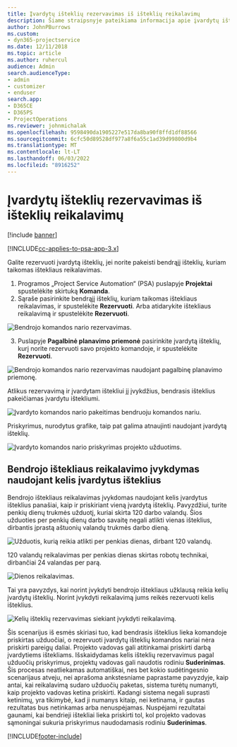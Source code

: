 ```yaml
---
title: Įvardytų išteklių rezervavimas iš išteklių reikalavimų
description: Šiame straipsnyje pateikiama informacija apie įvardytų išteklių rezervavimą bendram išteklių poreikiui.
author: JohnPBurrows
ms.custom:
- dyn365-projectservice
ms.date: 12/11/2018
ms.topic: article
ms.author: ruhercul
audience: Admin
search.audienceType:
- admin
- customizer
- enduser
search.app:
- D365CE
- D365PS
- ProjectOperations
ms.reviewer: johnmichalak
ms.openlocfilehash: 9598490da1905227e517da8ba90f8ffd1df88566
ms.sourcegitcommit: 6cfc50d89528df977a8f6a55c1ad39d99800d9b4
ms.translationtype: MT
ms.contentlocale: lt-LT
ms.lasthandoff: 06/03/2022
ms.locfileid: "8916252"
---
```

# <a name="book-named-resources-from-resource-requirements"></a>Įvardytų išteklių rezervavimas iš išteklių reikalavimų

[!include [banner](../includes/psa-now-project-operations.md)]

[!INCLUDE[cc-applies-to-psa-app-3.x](../includes/cc-applies-to-psa-app-3x.md)]

Galite rezervuoti įvardytą išteklių, jei norite pakeisti bendrąjį išteklių, kuriam taikomas ištekliaus reikalavimas.

1. Programos „Project Service Automation“ (PSA) puslapyje **Projektai** spustelėkite skirtuką **Komanda**.
2. Sąraše pasirinkite bendrąjį išteklių, kuriam taikomas ištekliaus reikalavimas, ir spustelėkite **Rezervuoti**. Arba atidarykite ištekliaus reikalavimą ir spustelėkite **Rezervuoti**.


![Bendrojo komandos nario rezervavimas.](media/RM-how-to-14.png)


3. Puslapyje **Pagalbinė planavimo priemonė** pasirinkite įvardytą išteklių, kurį norite rezervuoti savo projekto komandoje, ir spustelėkite **Rezervuoti**.

![Bendrojo komandos nario rezervavimas naudojant pagalbinę planavimo priemonę.](media/RM-how-to-15.png)

Atlikus rezervavimą ir įvardytam ištekliui jį įvykdžius, bendrasis išteklius pakeičiamas įvardytu ištekliumi.

![Įvardyto komandos nario pakeitimas bendruoju komandos nariu.](media/RM-how-to-16.png)

Priskyrimus, nurodytus grafike, taip pat galima atnaujinti naudojant įvardytą išteklių.

![Įvardyto komandos nario priskyrimas projekto užduotims.](media/RM-how-to-17.png)

## <a name="fulfill-a-generic-resource-with-multiple-named-resources"></a>Bendrojo ištekliaus reikalavimo įvykdymas naudojant kelis įvardytus išteklius
Bendrojo ištekliaus reikalavimas įvykdomas naudojant kelis įvardytus išteklius panašiai, kaip ir priskiriant vieną įvardytą išteklių. Pavyzdžiui, turite penkių dienų trukmės užduotį, kuriai skirta 120 darbo valandų. Šios užduoties per penkių dienų darbo savaitę negali atlikti vienas išteklius, dirbantis įprastą aštuonių valandų trukmės darbo dieną. 

![Užduotis, kurią reikia atlikti per penkias dienas, dirbant 120 valandų.](media/RM-how-to-21.png)

120 valandų reikalavimas per penkias dienas skirtas robotų technikai, dirbančiai 24 valandas per parą.

![Dienos reikalavimas.](media/RM-how-to-22.png)

Tai yra pavyzdys, kai norint įvykdyti bendrojo ištekliaus užklausą reikia kelių įvardytų išteklių. Norint įvykdyti reikalavimą jums reikės rezervuoti kelis išteklius.

![Kelių išteklių rezervavimas siekiant įvykdyti reikalavimą.](media/RM-how-to-23.png)

Šis scenarijus iš esmės skiriasi tuo, kad bendrasis išteklius lieka komandoje priskirtas užduočiai, o rezervuoti įvardytų išteklių komandos nariai nėra priskirti pareigų daliai. Projekto vadovas gali atitinkamai priskirti darbą įvardytiems ištekliams. Išskaidydamas kelis išteklių rezervavimus pagal užduočių priskyrimus, projektų vadovas gali naudotis rodiniu **Suderinimas**. Šis procesas neatliekamas automatiškai, nes bet kokio sudėtingesnio scenarijaus atveju, nei aprašoma ankstesniame paprastame pavyzdyje, kaip antai, kai reikalavimą sudaro užduočių paketas, sistema turėtų numanyti, kaip projekto vadovas ketina priskirti. Kadangi sistema negali suprasti ketinimų, yra tikimybė, kad ji numanys kitaip, nei ketinama, ir gautas rezultatas bus netinkamas arba nenuspėjamas. Nuspėjami rezultatai gaunami, kai bendrieji ištekliai lieka priskirti tol, kol projekto vadovas sąmoningai sukuria priskyrimus naudodamasis rodiniu **Suderinimas**.




[!INCLUDE[footer-include](../includes/footer-banner.md)]

